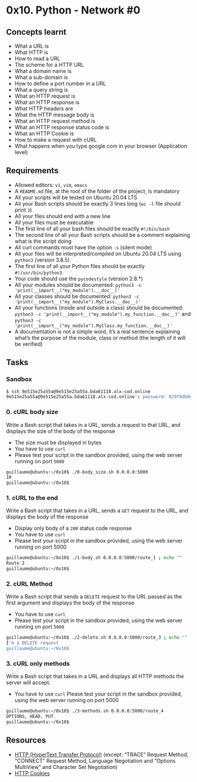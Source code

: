 # 0x10. Python - Network #0
## Concepts learnt
- What a URL is
- What HTTP is
- How to read a URL
- The scheme for a HTTP URL
- What a domain name is
- What a sub-domain is
- How to define a port number in a URL
- What a query string is
- What an HTTP request is
- What an HTTP response is
- What HTTP headers are
- What the HTTP message body is
- What an HTTP request method is
- What an HTTP response status code is
- What an HTTP Cookie is
- How to make a request with cURL
- What happens when you type google.com in your browser (Application level)

## Requirements
- Allowed editors: `vi`, `vim`, `emacs`
- A `README.md` file, at the root of the folder of the project, is mandatory
- All your scripts will be tested on Ubuntu 20.04 LTS
- All your Bash scripts should be exactly 3 lines long (`wc -l` file should print `3`)
- All your files should end with a new line
- All your files must be executable
- The first line of all your bash files should be exactly `#!/bin/bash`
- The second line of all your Bash scripts should be a comment explaining what is the script doing
- All curl commands must have the option `-s` (silent mode)
- All your files will be interpreted/compiled on Ubuntu 20.04 LTS using `python3` (version 3.8.5)
- The first line of all your Python files should be exactly `#!/usr/bin/python3`
- Your code should use the `pycodestyle` (version 2.8.*)
- All your modules should be documented: `python3 -c 'print(__import__("my_module").__doc__)'`
- All your classes should be documented: `python3 -c 'print(__import__("my_module").MyClass.__doc__)'`
- All your functions (inside and outside a class) should be documented: `python3 -c 'print(__import__("my_module").my_function.__doc__)'` and `python3 -c 'print(__import__("my_module").MyClass.my_function.__doc__)'`
- A documentation is not a simple word, it’s a real sentence explaining what’s the purpose of the module, class or method  (the length of it will be verified)
## Tasks
### Sandbox
```bash
$ ssh 9e515e25a55a@9e515e25a55a.bda61118.alx-cod.online
9e515e25a55a@9e515e25a55a.bda61118.alx-cod.online's password: 829f8db0c716b532c925
```
### 0. cURL body size
Write a Bash script that takes in a URL, sends a request to that URL, and displays the size of the body of the response

- The size must be displayed in bytes
- You have to use `curl`
- Please test your script in the sandbox provided, using the web server running on port `5000`
```bash
guillaume@ubuntu:~/0x10$ ./0-body_size.sh 0.0.0.0:5000
10
guillaume@ubuntu:~/0x10$ 
```
### 1. cURL to the end
Write a Bash script that takes in a URL, sends a `GET` request to the URL, and displays the body of the response

- Display only body of a `200` status code response
- You have to use `curl`
- Please test your script in the sandbox provided, using the web server running on port 5000
```bash
guillaume@ubuntu:~/0x10$ ./1-body.sh 0.0.0.0:5000/route_1 ; echo ""
Route 2
guillaume@ubuntu:~/0x10$ 
```
### 2. cURL Method
Write a Bash script that sends a `DELETE` request to the URL passed as the first argument and displays the body of the response

- You have to use `curl`
- Please test your script in the sandbox provided, using the web server running on port `5000`
```bash
guillaume@ubuntu:~/0x10$ ./2-delete.sh 0.0.0.0:5000/route_3 ; echo ""
I'm a DELETE request
guillaume@ubuntu:~/0x10$ 
``` 
### 3. cURL only methods
Write a Bash script that takes in a URL and displays all HTTP methods the server will accept.

- You have to use `curl`
Please test your script in the sandbox provided, using the web server running on port 5000
```bash
guillaume@ubuntu:~/0x10$ ./3-methods.sh 0.0.0.0:5000/route_4
OPTIONS, HEAD, PUT
guillaume@ubuntu:~/0x10$ 
```
### 
### 
### 
## Resources
- [HTTP (HyperText Transfer Protocol)](https://www3.ntu.edu.sg/home/ehchua/programming/webprogramming/HTTP_Basics.html) (except: “TRACE” Request Method, “CONNECT” Request Method, Language Negotiation and “Options MultiView” and Character Set Negotiation)
- [HTTP Cookies](https://developer.mozilla.org/en-US/docs/Web/HTTP/Cookies)

